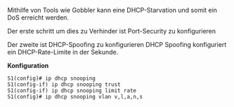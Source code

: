 Mithilfe von Tools wie Gobbler kann eine DHCP-Starvation und somit ein DoS erreicht werden.

Der erste schritt um dies zu Verhinder ist Port-Security zu konfigurieren

Der zweite ist DHCP-Spoofing zu konfigurieren
DHCP Spoofing konfiguriert ein DHCP-Rate-Limite in der Sekunde.

**Konfiguration**
```
S1(config)# ip dhcp snooping
S1(config-if) ip dhcp snooping trust
S1(config-if) ip dhcp snooping limit rate
S1(config)# ip dhcp snooping vlan v,l,a,n,s
```